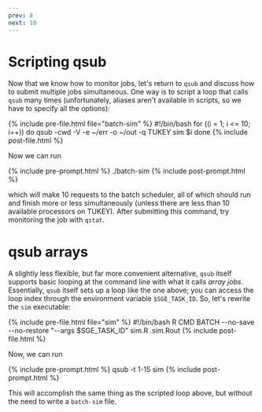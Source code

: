 ```yaml
---
prev: 8
next: 10
---
```


# Scripting qsub

Now that we know how to monitor jobs, let's return to `qsub` and discuss how to submit multiple jobs simultaneous.  One way is to script a loop that calls `qsub` many times (unfortunately, aliases aren't available in scripts, so we have to specify all the options):

{% include pre-file.html file="batch-sim" %}
#!/bin/bash
for ((i = 1; i <= 10; i++))
do
  qsub -cwd -V -e ~/err -o ~/out -q TUKEY sim $i
done
{% include post-file.html %}

Now we can run

{% include pre-prompt.html %}
./batch-sim
{% include post-prompt.html %}

which will make 10 requests to the batch scheduler, all of which should run and finish more or less simultaneously (unless there are less than 10 available processors on TUKEY).  After submitting this command, try monitoring the job with `qstat`.

# qsub arrays

A slightly less flexible, but far more convenient alternative, `qsub` itself supports basic looping at the command line with what it calls *array jobs*.  Essentially, `qsub` itself sets up a loop like the one above; you can access the loop index through the environment variable `$SGE_TASK_ID`.  So, let's rewrite the `sim` executable:

{% include pre-file.html file="sim" %}
#!/bin/bash
R CMD BATCH --no-save --no-restore "--args $SGE_TASK_ID" sim.R .sim.Rout
{% include post-file.html %}

Now, we can run

{% include pre-prompt.html %}
qsub -t 1-15 sim
{% include post-prompt.html %}

This will accomplish the same thing as the scripted loop above, but without the need to write a `batch-sim` file.
